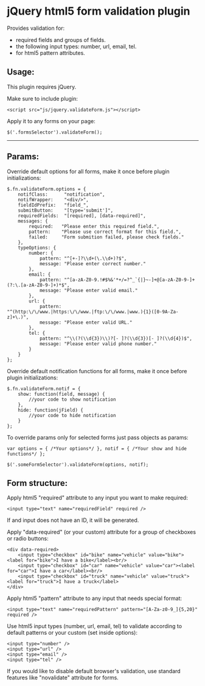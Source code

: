 jQuery html5 form validation plugin
===

Provides validation for:
- required fields and groups of fields.
- the following input types: number, url, email, tel.
- for html5 pattern attributes.



Usage:
---

This plugin requires jQuery.

Make sure to include plugin:

    <script src="js/jquery.validateForm.js"></script>

Apply it to any forms on your page:

    $('.formsSelector').validateForm();


---
Params:
---  

Override default options for all forms, make it once before plugin initializations:

    $.fn.validateForm.options = {
        notifClass:      "notification",
        notifWrapper:    "<div/>",
        fieldIdPrefix:   "field_",
        submitButton:    "[type='submit']",
        requiredFields:  "[required], [data-required]",
        messages: {
            required:   "Please enter this required field.",
            pattern:    "Please use correct format for this field.",
            failed:     "Form submition failed, please check fields."
        },
        typeOptions: {
            number: {
                pattern: "^[+-]?\\d+(\.\\d+)?$",
                message: "Please enter correct number."
            },
            email: {
                pattern: "^[a-zA-Z0-9.!#$%&'*+/=?^_`{|}~-]+@[a-zA-Z0-9-]+(?:\.[a-zA-Z0-9-]+)*$",
                message: "Please enter valid email."
            },
            url: {
                pattern: "^(http:\/\/www.|https:\/\/www.|ftp:\/\/www.|www.){1}([0-9A-Za-z]+\.)",
                message: "Please enter valid URL."
            },
            tel: {
                pattern: "^\\(?(\\d{3})\\)?[- ]?(\\d{3})[- ]?(\\d{4})$",
                message: "Please enter valid phone number."
            }
        }
    };

Override default notification functions for all forms, make it once before plugin initializations:

    $.fn.validateForm.notif = {
        show: function(field, message) {
            //your code to show notification
        },
        hide: function(jField) {
            //your code to hide notification
        } 
    };

To override params only for selected forms just pass objects as params:

    var options = { /*Your options*/ }, notif = { /*Your show and hide functions*/ };

    $('.someFormSelector').validateForm(options, notif);



Form structure:
---

Apply html5 "required" attribute to any input you want to make required:

    <input type="text" name="requiredField" required />

If and input does not have an ID, it will be generated.


Apply "data-required" (or your custom) attribute for a group of checkboxes or radio buttons:

    <div data-required>
        <input type="checkbox" id="bike" name="vehicle" value="bike"><label for="bike">I have a bike</label><br/>
        <input type="checkbox" id="car" name="vehicle" value="car"><label for="car">I have a car</label><br/> 
        <input type="checkbox" id="truck" name="vehicle" value="truck"><label for="truck">I have a truck</label> 
    </div>


Apply html5 "pattern" attribute to any input that needs special format:

    <input type="text" name="requiredPattern" pattern="[A-Za-z0-9_]{5,20}" required />


Use html5 input types (number, url, email, tel) to validate according to default patterns or your custom (set inside options):

    <input type="number" />
    <input type="url" />
    <input type="email" />
    <input type="tel" />

If you would like to disable default browser's validation, use standard features like "novalidate" attribute for forms.


